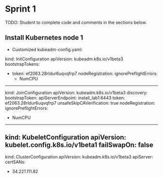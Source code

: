 # Sprint 1
TODO: Student to complete code and comments in the sections below.

## Install Kubernetes node 1

- Customized kubeadm-config.yaml:

kind: InitConfiguration
apiVersion: kubeadm.k8s.io/v1beta3
bootstrapTokens:
- token: ef2063.28rldur6uqvqfrp7
nodeRegistration:
  ignorePreflightErrors:
  - NumCPU
---
kind: JoinConfiguration
apiVersion: kubeadm.k8s.io/v1beta3
discovery:
  bootstrapToken:
    apiServerEndpoint: install_lab1:6443
    token: ef2063.28rldur6uqvqfrp7
    unsafeSkipCAVerification: true
nodeRegistration:
  ignorePreflightErrors:
  - NumCPU
---
kind: KubeletConfiguration
apiVersion: kubelet.config.k8s.io/v1beta1
failSwapOn: false
---
kind: ClusterConfiguration
apiVersion: kubeadm.k8s.io/v1beta3
apiServer:
  certSANs:
  - 34.221.111.82
